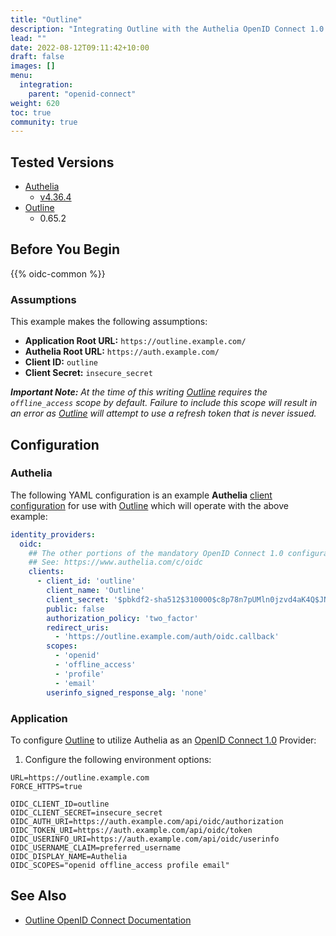 ```yaml
---
title: "Outline"
description: "Integrating Outline with the Authelia OpenID Connect 1.0 Provider."
lead: ""
date: 2022-08-12T09:11:42+10:00
draft: false
images: []
menu:
  integration:
    parent: "openid-connect"
weight: 620
toc: true
community: true
---
```


## Tested Versions

* [Authelia]
  * [v4.36.4](https://github.com/authelia/authelia/releases/tag/v4.36.4)
* [Outline]
  * 0.65.2

## Before You Begin

{{% oidc-common %}}

### Assumptions

This example makes the following assumptions:

* __Application Root URL:__ `https://outline.example.com/`
* __Authelia Root URL:__ `https://auth.example.com/`
* __Client ID:__ `outline`
* __Client Secret:__ `insecure_secret`

*__Important Note:__ At the time of this writing [Outline] requires the `offline_access` scope by default. Failure to include this scope will result
in an error as [Outline] will attempt to use a refresh token that is never issued.*

## Configuration

### Authelia

The following YAML configuration is an example __Authelia__
[client configuration](../../../configuration/identity-providers/openid-connect/clients.md) for use with [Outline]
which will operate with the above example:

```yaml
identity_providers:
  oidc:
    ## The other portions of the mandatory OpenID Connect 1.0 configuration go here.
    ## See: https://www.authelia.com/c/oidc
    clients:
      - client_id: 'outline'
        client_name: 'Outline'
        client_secret: '$pbkdf2-sha512$310000$c8p78n7pUMln0jzvd4aK4Q$JNRBzwAo0ek5qKn50cFzzvE9RXV88h1wJn5KGiHrD0YKtZaR/nCb2CJPOsKaPK0hjf.9yHxzQGZziziccp6Yng'  # The digest of 'insecure_secret'.
        public: false
        authorization_policy: 'two_factor'
        redirect_uris:
          - 'https://outline.example.com/auth/oidc.callback'
        scopes:
          - 'openid'
          - 'offline_access'
          - 'profile'
          - 'email'
        userinfo_signed_response_alg: 'none'
```

### Application

To configure [Outline] to utilize Authelia as an [OpenID Connect 1.0] Provider:

1. Configure the following environment options:
```text
URL=https://outline.example.com
FORCE_HTTPS=true

OIDC_CLIENT_ID=outline
OIDC_CLIENT_SECRET=insecure_secret
OIDC_AUTH_URI=https://auth.example.com/api/oidc/authorization
OIDC_TOKEN_URI=https://auth.example.com/api/oidc/token
OIDC_USERINFO_URI=https://auth.example.com/api/oidc/userinfo
OIDC_USERNAME_CLAIM=preferred_username
OIDC_DISPLAY_NAME=Authelia
OIDC_SCOPES="openid offline_access profile email"
```

## See Also

* [Outline OpenID Connect Documentation](https://app.getoutline.com/share/770a97da-13e5-401e-9f8a-37949c19f97e/doc/oidc-8CPBm6uC0I)

[Authelia]: https://www.authelia.com
[Outline]: https://www.getoutline.com/
[OpenID Connect 1.0]: ../../openid-connect/introduction.md
